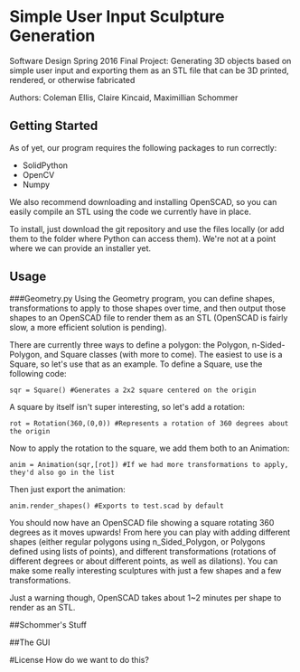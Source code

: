 # Simple User Input Sculpture Generation
Software Design Spring 2016 Final Project:  Generating 3D objects based on simple user input and exporting them as an STL file that can be 3D printed, rendered, or otherwise fabricated

Authors: Coleman Ellis, Claire Kincaid, Maximillian Schommer

## Getting Started
As of yet, our program requires the following packages to run correctly:
 - SolidPython
 - OpenCV
 - Numpy

We also recommend downloading and installing OpenSCAD, so you can easily compile an STL using the code we currently have in place.

To install, just download the git repository and use the files locally (or add them to the folder where Python can access them). We're not at a point where we can provide an installer yet.

## Usage
###Geometry.py
Using the Geometry program, you can define shapes, transformations to apply to those shapes over time, and then output those shapes to an OpenSCAD file to render them as an STL (OpenSCAD is fairly slow, a more efficient solution is pending).

There are currently three ways to define a polygon: the Polygon, n-Sided-Polygon, and Square classes (with more to come). The easiest to use is a Square, so let's use that as an example. To define a Square, use the following code:

`sqr = Square() #Generates a 2x2 square centered on the origin`

A square by itself isn't super interesting, so let's add a rotation:

`rot = Rotation(360,(0,0)) #Represents a rotation of 360 degrees about the origin`

Now to apply the rotation to the square, we add them both to an Animation:

`anim = Animation(sqr,[rot]) #If we had more transformations to apply, they'd also go in the list`

Then just export the animation:

`anim.render_shapes() #Exports to test.scad by default`

You should now have an OpenSCAD file showing a square rotating 360 degrees as it moves upwards! From here you can play with adding different shapes (either regular polygons using n_Sided_Polygon, or Polygons defined using lists of points), and different transformations (rotations of different degrees or about different points, as well as dilations). You can make some really interesting sculptures with just a few shapes and a few transformations.

Just a warning though, OpenSCAD takes about 1~2 minutes per shape to render as an STL.

##Schommer's Stuff

##The GUI

#License
How do we want to do this?
